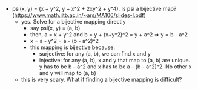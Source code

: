 
- psi(x, y) = (x + y^2, y + x^2 + 2xy^2 + y^4). Is psi a bijective map?  (https://www.math.iitb.ac.in/~ars/MA106/slides-I.pdf)
    - yes. Solve for a bijective mapping directly
        - say psi(x, y) = (a, b)
        - then, a = x + y^2 and b = y + (x+y^2)^2 = y + a^2 => y = b - a^2
        - x = a - y^2 = a - (b - a^2)^2
        - this mapping is bijective because: 
            - surjective: for any (a, b), we can find x and y
            - injective: for any (a, b), x and y that map to (a, b) are unique. y has to be b - a^2 and x has to be a - (b - a^2)^2. No other x and y will map to (a, b)
    - this is very scary. What if finding a bijective mapping is difficult?



